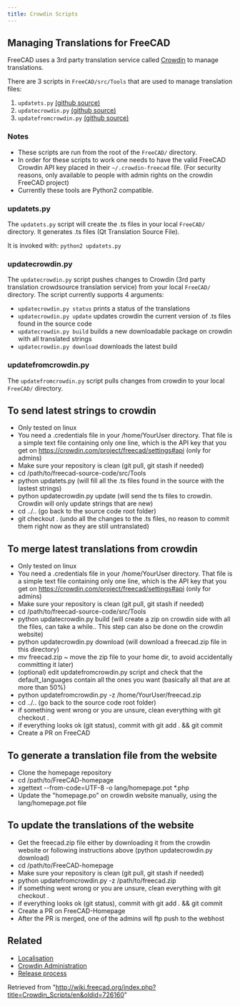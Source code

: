 ```yaml
---
title: Crowdin Scripts
---
```

## Managing Translations for FreeCAD

FreeCAD uses a 3rd party translation service called [Crowdin](https://crowdin.com/project/freecad) to manage translations.

There are 3 scripts in `FreeCAD/src/Tools` that are used to manage translation files:

1. `updatets.py` [(github source)](https://github.com/FreeCAD/FreeCAD/blob/master/src/Tools/updatets.py)
2. `updatecrowdin.py` [(github source)](https://github.com/FreeCAD/FreeCAD/blob/master/src/Tools/updatecrowdin.py)
3. `updatefromcrowdin.py` [(github source)](https://github.com/FreeCAD/FreeCAD/blob/master/src/Tools/updatefromcrowdin.py)

### Notes

* These scripts are run from the root of the `FreeCAD/` directory.
* In order for these scripts to work one needs to have the valid FreeCAD Crowdin API key placed in their `~/.crowdin-freecad` file. (For security reasons, only available to people with admin rights on the crowdin FreeCAD project)
* Currently these tools are Python2 compatible.

### updatets.py

The `updatets.py` script will create the .ts files in your local `FreeCAD/` directory. It generates .ts files (Qt Translation Source File).

It is invoked with:
`python2 updatets.py`

### updatecrowdin.py

The `updatecrowdin.py` script pushes changes to Crowdin (3rd party translation crowdsource translation service) from your local `FreeCAD/` directory. The script currently supports 4 arguments:

* `updatecrowdin.py status` prints a status of the translations
* `updatecrowdin.py update` updates crowdin the current version of .ts files found in the source code
* `updatecrowdin.py build` builds a new downloadable package on crowdin with all translated strings
* `updatecrowdin.py download` downloads the latest build

### updatefromcrowdin.py

The `updatefromcrowdin.py` script pulls changes from crowdin to your local `FreeCAD/` directory.

## To send latest strings to crowdin

* Only tested on linux
* You need a .credentials file in your /home/YourUser directory. That file is a simple text file containing only one line, which is the API key that you get on <https://crowdin.com/project/freecad/settings#api> (only for admins)
* Make sure your repository is clean (git pull, git stash if needed)
* cd /path/to/freecad-source-code/src/Tools
* python updatets.py (will fill all the .ts files found in the source with the lastest strings)
* python updatecrowdin.py update (will send the ts files to crowdin. Crowdin will only update strings that are new)
* cd ../.. (go back to the source code root folder)
* git checkout . (undo all the changes to the .ts files, no reason to commit them right now as they are still untranslated)

## To merge latest translations from crowdin

* Only tested on linux
* You need a .credentials file in your /home/YourUser directory. That file is a simple text file containing only one line, which is the API key that you get on <https://crowdin.com/project/freecad/settings#api> (only for admins)
* Make sure your repository is clean (git pull, git stash if needed)
* cd /path/to/freecad-source-code/src/Tools
* python updatecrowdin.py build (will create a zip on crowdin side with all the files, can take a while.. This step can also be done on the crowdin website)
* python updatecrowdin.py download (will download a freecad.zip file in this directory)
* mv freecad.zip ~ move the zip file to your home dir, to avoid accidentally committing it later)
* (optional) edit updatefromcrowdin.py script and check that the default\_languages contain all the ones you want (basically all that are at more than 50%)
* python updatefromcrowdin.py -z /home/YourUser/freecad.zip
* cd ../.. (go back to the source code root folder)
* if something went wrong or you are unsure, clean everything with git checkout .
* if everything looks ok (git status), commit with git add . && git commit
* Create a PR on FreeCAD

## To generate a translation file from the website

* Clone the homepage repository
* cd /path/to/FreeCAD-homepage
* xgettext --from-code=UTF-8 -o lang/homepage.pot \*.php
* Update the "homepage.po" on crowdin website manually, using the lang/homepage.pot file

## To update the translations of the website

* Get the freecad.zip file either by downloading it from the crowdin website or following instructions above (python updatecrowdin.py download)
* cd /path/to/FreeCAD-homepage
* Make sure your repository is clean (git pull, git stash if needed)
* python updatefromcrowdin.py -z /path/to/freecad.zip
* if something went wrong or you are unsure, clean everything with git checkout .
* if everything looks ok (git status), commit with git add . && git commit
* Create a PR on FreeCAD-Homepage
* After the PR is merged, one of the admins will ftp push to the webhost

## Related

* [Localisation](/Localisation "Localisation")
* [Crowdin Administration](/Crowdin_Administration "Crowdin Administration")
* [Release process](/Release_process "Release process")

Retrieved from "<http://wiki.freecad.org/index.php?title=Crowdin_Scripts/en&oldid=726160>"